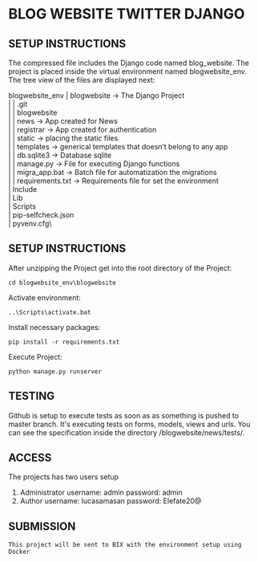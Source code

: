 # BLOG WEBSITE TWITTER DJANGO

## SETUP INSTRUCTIONS

The compressed file includes the Django code named blog_website. The project is placed inside the virtual environment named blogwebsite_env. The tree view of the files are displayed next:

blogwebsite_env
|	blogwebsite 		-> The Django Project\
|	|	.git\
|	|	blogwebsite\
|	|	news			-> App created for News\
|	|	registrar		-> App created for authentication\
|	|	static		-> placing the static files \
|	|	templates		-> generical templates that doesn’t belong to any app\
|	|	db.sqlite3		-> Database sqlite\
|	|	manage.py		-> File for executing Django functions\
|	|	migra_app.bat	-> Batch file for automatization the migrations\
|	|	requirements.txt	-> Requirements file for set the environment\
|	Include\
|	Lib\
|	Scripts\
|	pip-selfcheck.json\
|	pyvenv.cfg\

## SETUP INSTRUCTIONS

After unzipping the Project get into the root directory of the Project:

```
cd blogwebsite_env\blogwebsite
```

Activate environment:
```
..\Scripts\activate.bat
```
Install necessary packages:
```
pip install -r requirements.txt
```
Execute Project:
```
python manage.py runserver
```

## TESTING

Github is setup to execute tests as soon as as something is pushed to master branch.
It's executing tests on forms, models, views and urls.
You can see the specification inside the directory /blogwebsite/news/tests/.

## ACCESS

The projects has two users setup

1. Administrator
        username: admin
        password: admin
2. Author
        username: lucasamasan
        password: Elefate20@

## SUBMISSION
    This project will be sent to BIX with the environment setup using Docker 